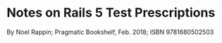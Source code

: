 # Notes on Rails 5 Test Prescriptions

By Noel Rappin; Pragmatic Bookshelf, Feb. 2018; ISBN 9781680502503


